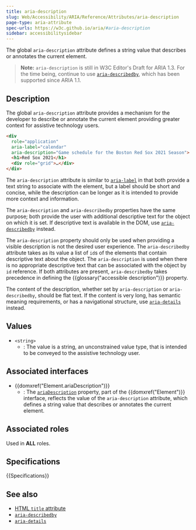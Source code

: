 ```yaml
---
title: aria-description
slug: Web/Accessibility/ARIA/Reference/Attributes/aria-description
page-type: aria-attribute
spec-urls: https://w3c.github.io/aria/#aria-description
sidebar: accessibilitysidebar
---
```


The global `aria-description` attribute defines a string value that describes or annotates the current element.

> **Note:** `aria-description` is still in W3C Editor's Draft for ARIA 1.3. For the time being, continue to use [`aria-describedby`](/en-US/docs/Web/Accessibility/ARIA/Reference/Attributes/aria-describedby), which has been supported since ARIA 1.1.

## Description

The global `aria-description` attribute provides a mechanism for the developer to describe or annotate the current element providing greater context for assistive technology users.

```html
<div
  role="application"
  aria-label="calendar"
  aria-description="Game schedule for the Boston Red Sox 2021 Season">
  <h1>Red Sox 2021</h1>
  <div role="grid">…</div>
</div>
```

The `aria-description` attribute is similar to [`aria-label`](/en-US/docs/Web/Accessibility/ARIA/Reference/Attributes/aria-label) in that both provide a text string to associate with the element, but a label should be short and concise, while the description can be longer as it is intended to provide more context and information.

The `aria-description` and `aria-describedby` properties have the same purpose; both provide the user with additional descriptive text for the object on which it is set. If descriptive text is available in the DOM, use [`aria-describedby`](/en-US/docs/Web/Accessibility/ARIA/Reference/Attributes/aria-describedby) instead.

The `aria-description` property should only be used when providing a visible description is not the desired user experience. The `aria-describedby` attribute takes as its value a list of `id`s of the elements that contain descriptive text about the object. The `aria-description` is used when there is no appropriate descriptive text that can be associated with the object by `id` reference. If both attributes are present, `aria-describedby` takes precedence in defining the {{glossary("accessible description")}} property.

The content of the description, whether set by `aria-description` or `aria-describedby`, should be flat text. If the content is very long, has semantic meaning requirements, or has a navigational structure, use [`aria-details`](/en-US/docs/Web/Accessibility/ARIA/Reference/Attributes/aria-details) instead.

## Values

- `<string>`
  - : The value is a string, an unconstrained value type, that is intended to be conveyed to the assistive technology user.

## Associated interfaces

- {{domxref("Element.ariaDescription")}}
  - : The [`ariaDescription`](/en-US/docs/Web/API/Element/ariaDescription) property, part of the {{domxref("Element")}} interface, reflects the value of the `aria-description` attribute, which defines a string value that describes or annotates the current element.

## Associated roles

Used in **ALL** roles.

## Specifications

{{Specifications}}

## See also

- [HTML `title` attribute](/en-US/docs/Web/HTML/Reference/Global_attributes/title)
- [`aria-describedby`](/en-US/docs/Web/Accessibility/ARIA/Reference/Attributes/aria-describedby)
- [`aria-details`](/en-US/docs/Web/Accessibility/ARIA/Reference/Attributes/aria-details)
